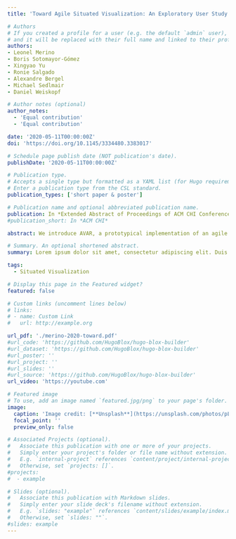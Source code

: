 ```yaml
---
title: 'Toward Agile Situated Visualization: An Exploratory User Study'

# Authors
# If you created a profile for a user (e.g. the default `admin` user), write the username (folder name) here
# and it will be replaced with their full name and linked to their profile.
authors:
- Leonel Merino
- Boris Sotomayor-Gómez
- Xingyao Yu
- Ronie Salgado
- Alexandre Bergel
- Michael Sedlmair
- Daniel Weiskopf

# Author notes (optional)
author_notes:
  - 'Equal contribution'
  - 'Equal contribution'

date: '2020-05-11T00:00:00Z'
doi: 'https://doi.org/10.1145/3334480.3383017'

# Schedule page publish date (NOT publication's date).
publishDate: '2020-05-11T00:00:00Z'

# Publication type.
# Accepts a single type but formatted as a YAML list (for Hugo requirements).
# Enter a publication type from the CSL standard.
publication_types: ['short paper & poster']

# Publication name and optional abbreviated publication name.
publication: In *Extended Abstract of Proceedings of ACM CHI Conference on Human Factors in Computing Systems (ACM CHI' EA)*
#publication_short: In *ACM CHI*

abstract: We introduce AVAR, a prototypical implementation of an agile situated visualization (SV) toolkit targeting liveness, integration, and expressiveness. We report on results of an exploratory study with AVAR and seven expert users. In it, participants wore a Microsoft HoloLens device and used a Bluetooth keyboard to program a visualization script for a given dataset. To support our analysis, we (i) video recorded sessions, (ii) tracked users' interactions, and (iii) collected data of participants' impressions. Our prototype confirms that agile SV is feasible. That is, liveness boosted participants' engagement when programming an SV, and so, the sessions were highly interactive and participants were willing to spend much time using our toolkit (i.e., median ≥ 1.5 hours). Participants used our integrated toolkit to deal with data transformations, visual mappings, and view transformations without leaving the immersive environment. Finally, participants benefited from our expressive toolkit and employed multiple of the available features when programming an SV.

# Summary. An optional shortened abstract.
summary: Lorem ipsum dolor sit amet, consectetur adipiscing elit. Duis posuere tellus ac convallis placerat. Proin tincidunt magna sed ex sollicitudin condimentum.

tags:
  - Situated Visualization

# Display this page in the Featured widget?
featured: false

# Custom links (uncomment lines below)
# links:
# - name: Custom Link
#   url: http://example.org

url_pdf: './merino-2020-toward.pdf'
#url_code: 'https://github.com/HugoBlox/hugo-blox-builder'
#url_dataset: 'https://github.com/HugoBlox/hugo-blox-builder'
#url_poster: ''
#url_project: ''
#url_slides: ''
#url_source: 'https://github.com/HugoBlox/hugo-blox-builder'
url_video: 'https://youtube.com'

# Featured image
# To use, add an image named `featured.jpg/png` to your page's folder.
image:
  caption: 'Image credit: [**Unsplash**](https://unsplash.com/photos/pLCdAaMFLTE)'
  focal_point: ''
  preview_only: false

# Associated Projects (optional).
#   Associate this publication with one or more of your projects.
#   Simply enter your project's folder or file name without extension.
#   E.g. `internal-project` references `content/project/internal-project/index.md`.
#   Otherwise, set `projects: []`.
#projects:
#  - example

# Slides (optional).
#   Associate this publication with Markdown slides.
#   Simply enter your slide deck's filename without extension.
#   E.g. `slides: "example"` references `content/slides/example/index.md`.
#   Otherwise, set `slides: ""`.
#slides: example
---
```


<!-- {{% callout note %}}
Click the _Cite_ button above to demo the feature to enable visitors to import publication metadata into their reference management software.
{{% /callout %}}

{{% callout note %}}
Create your slides in Markdown - click the _Slides_ button to check out the example.
{{% /callout %}}

Add the publication's **full text** or **supplementary notes** here. You can use rich formatting such as including [code, math, and images](https://docs.hugoblox.com/content/writing-markdown-latex/). -->
